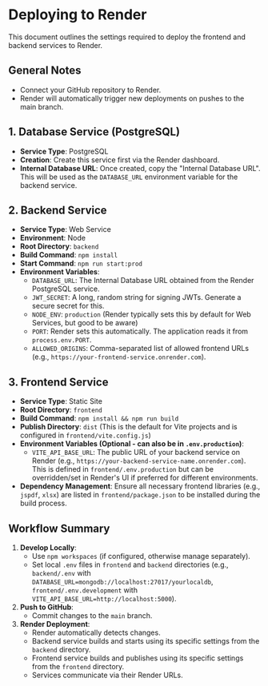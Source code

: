 # Deploying to Render

This document outlines the settings required to deploy the frontend and backend services to Render.

## General Notes

*   Connect your GitHub repository to Render.
*   Render will automatically trigger new deployments on pushes to the main branch.

## 1. Database Service (PostgreSQL)

*   **Service Type**: PostgreSQL
*   **Creation**: Create this service first via the Render dashboard.
*   **Internal Database URL**: Once created, copy the "Internal Database URL". This will be used as the `DATABASE_URL` environment variable for the backend service.

## 2. Backend Service

*   **Service Type**: Web Service
*   **Environment**: Node
*   **Root Directory**: `backend`
*   **Build Command**: `npm install`
*   **Start Command**: `npm run start:prod`
*   **Environment Variables**:
    *   `DATABASE_URL`: The Internal Database URL obtained from the Render PostgreSQL service.
    *   `JWT_SECRET`: A long, random string for signing JWTs. Generate a secure secret for this.
    *   `NODE_ENV`: `production` (Render typically sets this by default for Web Services, but good to be aware)
    *   `PORT`: Render sets this automatically. The application reads it from `process.env.PORT`.
    *   `ALLOWED_ORIGINS`: Comma-separated list of allowed frontend URLs (e.g., `https://your-frontend-service.onrender.com`).

## 3. Frontend Service

*   **Service Type**: Static Site
*   **Root Directory**: `frontend`
*   **Build Command**: `npm install && npm run build`
*   **Publish Directory**: `dist` (This is the default for Vite projects and is configured in `frontend/vite.config.js`)
*   **Environment Variables (Optional - can also be in `.env.production`)**:
    *   `VITE_API_BASE_URL`: The public URL of your backend service on Render (e.g., `https://your-backend-service-name.onrender.com`). This is defined in `frontend/.env.production` but can be overridden/set in Render's UI if preferred for different environments.
*   **Dependency Management**: Ensure all necessary frontend libraries (e.g., `jspdf`, `xlsx`) are listed in `frontend/package.json` to be installed during the build process.

## Workflow Summary

1.  **Develop Locally**:
    *   Use `npm workspaces` (if configured, otherwise manage separately).
    *   Set local `.env` files in `frontend` and `backend` directories (e.g., `backend/.env` with `DATABASE_URL=mongodb://localhost:27017/yourlocaldb`, `frontend/.env.development` with `VITE_API_BASE_URL=http://localhost:5000`).
2.  **Push to GitHub**:
    *   Commit changes to the `main` branch.
3.  **Render Deployment**:
    *   Render automatically detects changes.
    *   Backend service builds and starts using its specific settings from the `backend` directory.
    *   Frontend service builds and publishes using its specific settings from the `frontend` directory.
    *   Services communicate via their Render URLs.
